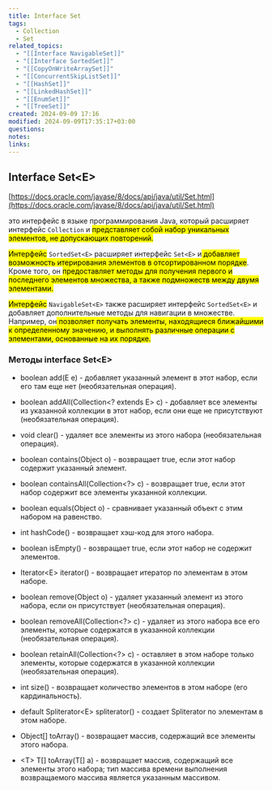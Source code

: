 ```yaml
---
title: Interface Set
tags:
  - Collection
  - Set
related_topics:
  - "[[Interface NavigableSet]]"
  - "[[Interface SortedSet]]"
  - "[[CopyOnWriteArraySet]]"
  - "[[ConcurrentSkipListSet]]"
  - "[[HashSet]]"
  - "[[LinkedHashSet]]"
  - "[[EnumSet]]"
  - "[[TreeSet]]"
created: 2024-09-09 17:16
modified: 2024-09-09T17:35:17+03:00
questions: 
notes: 
links: 
---
```

## Interface Set\<E>

[https://docs.oracle.com/javase/8/docs/api/java/util/Set.html](https://docs.oracle.com/javase/8/docs/api/java/util/Set.html)

это интерфейс в языке программирования Java, который расширяет интерфейс `Collection` и <mark class="hltr-yellow">представляет собой набор уникальных элементов, не допускающих повторений.</mark>

<mark class="hltr-red">Интерфейс</mark> `SortedSet<E>` расширяет интерфейс `Set<E>` и<mark class="hltr-yellow"> добавляет возможность итерирования элементов в отсортированном порядке</mark>. Кроме того, он <mark class="hltr-green2">предоставляет методы для получения первого и последнего элементов множества, а также подмножеств между двумя элементами.</mark>

<mark class="hltr-red">Интерфейс</mark>  `NavigableSet<E>` также расширяет интерфейс `SortedSet<E>` и добавляет дополнительные методы для навигации в множестве. Например, он<mark class="hltr-red"> позволяет получать элементы, находящиеся ближайшими к определенному значению, и выполнять различные операции с элементами, основанные на их порядке.</mark>

### Методы interface Set\<E>

- boolean add(E e) - добавляет указанный элемент в этот набор, если его там еще нет (необязательная операция).

- boolean addAll(Collection\<? extends E> c) - добавляет все элементы из указанной коллекции в этот набор, если они еще не присутствуют (необязательная операция).

- void clear() - удаляет все элементы из этого набора (необязательная операция).

- boolean contains(Object o) - возвращает true, если этот набор содержит указанный элемент.

- boolean containsAll(Collection\<?> c) - возвращает true, если этот набор содержит все элементы указанной коллекции.

- boolean equals(Object o) - сравнивает указанный объект с этим набором на равенство.

- int hashCode() - возвращает хэш-код для этого набора.

- boolean isEmpty() - возвращает true, если этот набор не содержит элементов.

- Iterator\<E> iterator() - возвращает итератор по элементам в этом наборе.

- boolean remove(Object o) - удаляет указанный элемент из этого набора, если он присутствует (необязательная операция).

- boolean removeAll(Collection\<?> c) - удаляет из этого набора все его элементы, которые содержатся в указанной коллекции (необязательная операция).

- boolean retainAll(Collection\<?> c) - оставляет в этом наборе только элементы, которые содержатся в указанной коллекции (необязательная операция).

- int size() - возвращает количество элементов в этом наборе (его кардинальность).

- default Spliterator\<E> spliterator() - создает Spliterator по элементам в этом наборе.

- Object[] toArray() - возвращает массив, содержащий все элементы этого набора.

- \<T> T[] toArray(T[] a) - возвращает массив, содержащий все элементы этого набора; тип массива времени выполнения возвращаемого массива является указанным массивом.